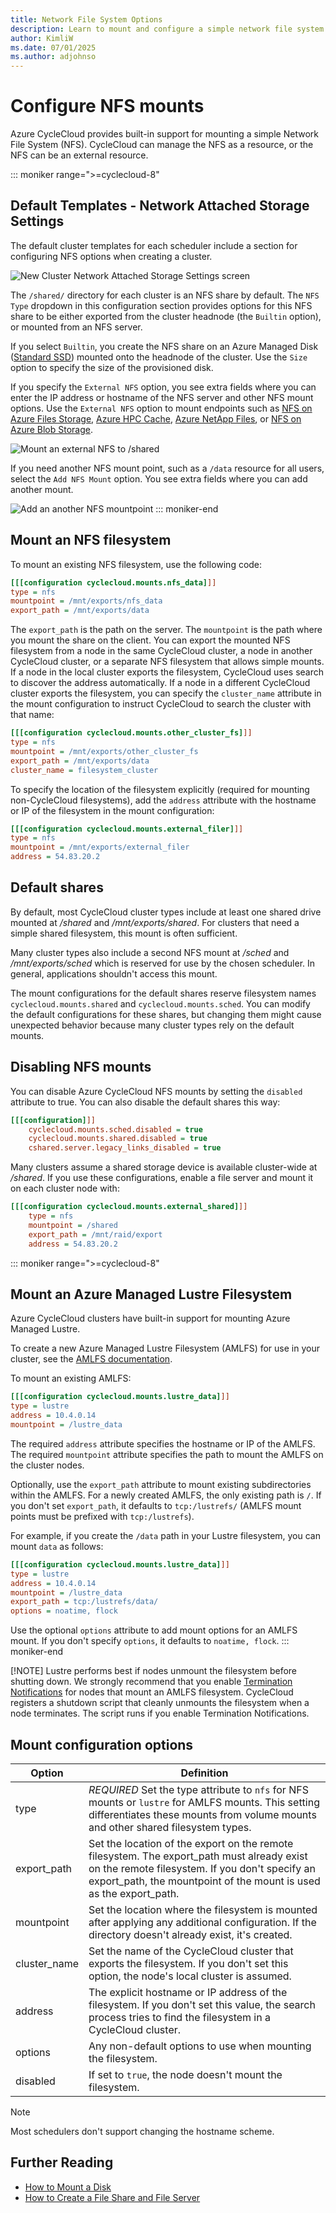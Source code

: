 ```yaml
---
title: Network File System Options
description: Learn to mount and configure a simple network file system (NFS) within Azure CycleCloud. Also learn about default shares and how to disable an NFS mount.
author: KimliW
ms.date: 07/01/2025
ms.author: adjohnso
---
```


# Configure NFS mounts

Azure CycleCloud provides built-in support for mounting a simple Network File System (NFS).
CycleCloud can manage the NFS as a resource, or the NFS can be an external resource.

::: moniker range=">=cyclecloud-8"
## Default Templates - Network Attached Storage Settings

The default cluster templates for each scheduler include a section for configuring NFS options when creating a cluster.

![New Cluster Network Attached Storage Settings screen](../images/version-8/quickstart-network-attached-storage-settings.png)

The `/shared/` directory for each cluster is an NFS share by default. The `NFS Type` dropdown in this configuration section provides options for this NFS share to be either exported from the cluster headnode (the `Builtin` option), or mounted from an NFS server. 

If you select `Builtin`, you create the NFS share on an Azure Managed Disk ([Standard SSD](/azure/virtual-machines/disks-types#standard-ssd)) mounted onto the headnode of the cluster. Use the `Size` option to specify the size of the provisioned disk.

If you specify the `External NFS` option, you see extra fields where you can enter the IP address or hostname of the NFS server and other NFS mount options. Use the `External NFS` option to mount endpoints such as [NFS on Azure Files Storage](/azure/storage/files/storage-files-quick-create-use-linux), [Azure HPC Cache](/azure/hpc-cache/hpc-cache-overview), [Azure NetApp Files](/azure/azure-netapp-files/azure-netapp-files-introduction), or [NFS on Azure Blob Storage](/azure/storage/blobs/network-file-system-protocol-support).

![Mount an external NFS to /shared](../images/external-nfs-options.png)

If you need another NFS mount point, such as a `/data` resource for all users, select the `Add NFS Mount` option. You see extra fields where you can add another mount.

![Add an another NFS mountpoint](../images/additional-nfs-options.png)
::: moniker-end

## Mount an NFS filesystem

To mount an existing NFS filesystem, use the following code:

``` ini
[[[configuration cyclecloud.mounts.nfs_data]]]
type = nfs
mountpoint = /mnt/exports/nfs_data
export_path = /mnt/exports/data
```

The `export_path` is the path on the server. The `mountpoint` is the path where you mount the share on the client. You can export the mounted NFS filesystem from a node in the same CycleCloud cluster, a node in another CycleCloud cluster, or a separate NFS filesystem that allows simple mounts. If a node in the local cluster exports the filesystem, CycleCloud uses search to discover the address automatically. If a node in a different CycleCloud cluster exports the filesystem, you can specify the `cluster_name` attribute in the mount configuration to instruct CycleCloud to search the cluster with that name:

``` ini
[[[configuration cyclecloud.mounts.other_cluster_fs]]]
type = nfs
mountpoint = /mnt/exports/other_cluster_fs
export_path = /mnt/exports/data
cluster_name = filesystem_cluster
```

To specify the location of the filesystem explicitly (required for mounting non-CycleCloud filesystems), add the `address` attribute with the hostname or IP of the filesystem in the mount configuration:

``` ini
[[[configuration cyclecloud.mounts.external_filer]]]
type = nfs
mountpoint = /mnt/exports/external_filer
address = 54.83.20.2
```

## Default shares

By default, most CycleCloud cluster types include at least one shared drive mounted at _/shared_ and _/mnt/exports/shared_. For clusters that need a simple shared filesystem, this mount is often sufficient.

Many cluster types also include a second NFS mount at _/sched_ and _/mnt/exports/sched_ which is reserved for use by the chosen scheduler. In general, applications shouldn't access this mount.

The mount configurations for the default shares reserve filesystem names `cyclecloud.mounts.shared` and `cyclecloud.mounts.sched`. You can modify the default configurations for these shares, but changing them might cause unexpected behavior because many cluster types rely on the default mounts.

## Disabling NFS mounts

You can disable Azure CycleCloud NFS mounts by setting the `disabled` attribute to true. You can also disable the default shares this way:

``` ini
[[[configuration]]]
    cyclecloud.mounts.sched.disabled = true
    cyclecloud.mounts.shared.disabled = true
    cshared.server.legacy_links_disabled = true
```

Many clusters assume a shared storage device is available cluster-wide at _/shared_. If you use these configurations, enable a file server and mount it on each cluster node with:

``` ini
[[[configuration cyclecloud.mounts.external_shared]]]
    type = nfs
    mountpoint = /shared
    export_path = /mnt/raid/export
    address = 54.83.20.2
```

::: moniker range=">=cyclecloud-8"
## Mount an Azure Managed Lustre Filesystem

Azure CycleCloud clusters have built-in support for mounting Azure Managed Lustre.

To create a new Azure Managed Lustre Filesystem (AMLFS) for use in your cluster, see the [AMLFS documentation](/azure/azure-managed-lustre/amlfs-overview).

To mount an existing AMLFS:

``` ini
[[[configuration cyclecloud.mounts.lustre_data]]]
type = lustre
address = 10.4.0.14
mountpoint = /lustre_data
```

The required `address` attribute specifies the hostname or IP of the AMLFS. 
The required `mountpoint` attribute specifies the path to mount the AMLFS on the cluster nodes.


Optionally, use the `export_path` attribute to mount existing subdirectories within the AMLFS. For a newly created AMLFS, the only existing path is `/`. If you don't set `export_path`, it defaults to `tcp:/lustrefs/` (AMLFS mount points must be prefixed with `tcp:/lustrefs`).    

For example, if you create the `/data` path in your Lustre filesystem, you can mount `data` as follows:

``` ini
[[[configuration cyclecloud.mounts.lustre_data]]]
type = lustre
address = 10.4.0.14
mountpoint = /lustre_data
export_path = tcp:/lustrefs/data/
options = noatime, flock
```

Use the optional `options` attribute to add mount options for an AMLFS mount. If you don't specify `options`, it defaults to `noatime, flock`.
::: moniker-end

[!NOTE]
Lustre performs best if nodes unmount the filesystem before shutting down. We strongly recommend that you enable [Termination Notifications](~/articles/cyclecloud/how-to/scheduled-events.md#terminate-notification) for nodes that mount an AMLFS filesystem. CycleCloud registers a shutdown script that cleanly unmounts the filesystem when a node terminates. The script runs if you enable Termination Notifications.



## Mount configuration options

| Option | Definition |
| ------ | ---------- |
| type          | *REQUIRED* Set the type attribute to `nfs` for NFS mounts or `lustre` for AMLFS mounts. This setting differentiates these mounts from volume mounts and other shared filesystem types.   |
| export_path   | Set the location of the export on the remote filesystem. The export_path must already exist on the remote filesystem. If you don't specify an export_path, the mountpoint of the mount is used as the export_path.  |
| mountpoint    | Set the location where the filesystem is mounted after applying any additional configuration. If the directory doesn't already exist, it's created. |
| cluster_name  | Set the name of the CycleCloud cluster that exports the filesystem. If you don't set this option, the node's local cluster is assumed.   |
| address       | The explicit hostname or IP address of the filesystem.  If you don't set this value, the search process tries to find the filesystem in a CycleCloud cluster. |
| options       | Any non-default options to use when mounting the filesystem.    |
| disabled      | If set to `true`, the node doesn't mount the filesystem.  |

> [!NOTE]
> Most schedulers don't support changing the hostname scheme.

## Further Reading

* [How to Mount a Disk](./mount-disk.md)
* [How to Create a File Share and File Server](./create-fileserver.md)
